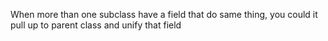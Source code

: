 When more than one subclass have a field that do same thing, you could it pull up to parent class and unify that field